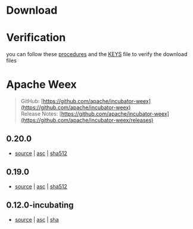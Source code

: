 # Download

# Verification
 you can follow these [procedures](https://www.apache.org/dyn/closer.cgi#verify) and the [KEYS](https://dist.apache.org/repos/dist/dev/incubator/weex/KEYS) file to verify the download files


# Apache Weex
> GitHub: [https://github.com/apache/incubator-weex](https://github.com/apache/incubator-weex)    
> Release Notes: [https://github.com/apache/incubator-weex](https://github.com/apache/incubator-weex/releases)

## 0.20.0
- [source](https://www.apache.org/dyn/closer.cgi?filename=incubator/weex/0.20.0/apache-weex-incubating-0.20.0-src.tar.gz&action=download) | [asc](https://www.apache.org/dist/incubator/weex/0.20.0/apache-weex-incubating-0.20.0-src.tar.gz.asc) | [sha512](https://www.apache.org/dist/incubator/weex/0.20.0/apache-weex-incubating-0.20.0-src.tar.gz.sha512)

## 0.19.0
- [source](https://www.apache.org/dyn/closer.cgi?filename=incubator/weex/0.19.0/apache-weex-incubating-0.19.0-src.tar.gz&action=download) | [asc](https://www.apache.org/dist/incubator/weex/0.19.0/apache-weex-incubating-0.19.0-src.tar.gz.asc) | [sha512](https://www.apache.org/dist/incubator/weex/0.19.0/apache-weex-incubating-0.19.0-src.tar.gz.sha512)

## 0.12.0-incubating
- [source](https://www.apache.org/dyn/closer.cgi?filename=incubator/weex/0.12.0-incubating/apache-weex-incubating-0.12.0-src.tar.gz&action=download) | [asc](https://www.apache.org/dist/incubator/weex/0.12.0-incubating/apache-weex-incubating-0.12.0-src.tar.gz.asc) | [sha](https://www.apache.org/dist/incubator/weex/0.12.0-incubating/apache-weex-incubating-0.12.0-src.tar.gz.sha)







